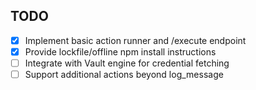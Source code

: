 ## TODO
- [x] Implement basic action runner and /execute endpoint
- [x] Provide lockfile/offline npm install instructions
- [ ] Integrate with Vault engine for credential fetching
- [ ] Support additional actions beyond log_message
